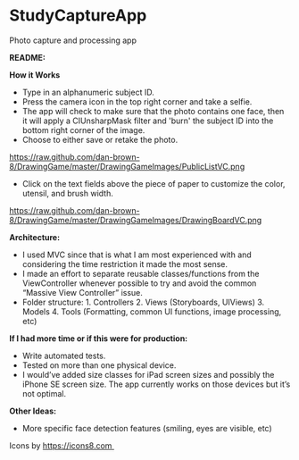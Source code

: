 # StudyCaptureApp
Photo capture and processing app

**README:**

**How it Works**
- Type in an alphanumeric subject ID.
- Press the camera icon in the top right corner and take a selfie.
- The app will check to make sure that the photo contains one face, then it will apply a CIUnsharpMask filter and 'burn' the subject ID into the bottom 
right corner of the image.
- Choose to either save or retake the photo.

https://raw.github.com/dan-brown-8/DrawingGame/master/DrawingGameImages/PublicListVC.png

- Click on the text fields above the piece of paper to customize the color, utensil, and brush width.

https://raw.github.com/dan-brown-8/DrawingGame/master/DrawingGameImages/DrawingBoardVC.png

**Architecture:**
- I used MVC since that is what I am most experienced with and considering the time restriction it made the most sense. 
- I made an effort to separate reusable classes/functions from the ViewController whenever possible to try and avoid the common “Massive View Controller” issue.
- Folder structure: 1. Controllers 2. Views (Storyboards, UIViews) 3. Models 4. Tools (Formatting, common UI functions, image processing, etc)

**If I had more time or if this were for production:**
- Write automated tests.
- Tested on more than one physical device.
- I would’ve added size classes for iPad screen sizes and possibly the iPhone SE screen size. The app currently works on those devices but it’s not optimal.

**Other Ideas:**
- More specific face detection features (smiling, eyes are visible, etc)

Icons by https://icons8.com 
